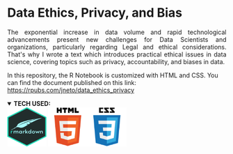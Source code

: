 # Data Ethics, Privacy, and Bias

<p align="justify"> The exponential increase in data volume and rapid technological advancements present new challenges for Data Scientists and organizations, particularly regarding Legal and ethical considerations. That's why I wrote a text which introduces practical ethical issues in data science, covering topics such as privacy, accountability, and biases in data. 

In this repository, the R Notebook is customized with HTML and CSS. You can find the document published on this link: https://rpubs.com/jneto/data_ethics_privacy

<details open>
  <summary> <b>TECH USED: </b> </summary>     
  <img src = "https://github.com/netojoao85/icons/blob/main/rmarkdown.svg" alt = "linkedin logo" width = "90" height = "90" /> <img src = "https://github.com/netojoao85/icons/blob/main/html5.svg" alt = "linkedin logo" width = "90" height = "90" /><img src = "https://github.com/netojoao85/icons/blob/main/css3.svg" alt = "linkedin logo" width = "90" height = "90" />
</details>
